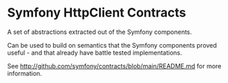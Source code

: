 Symfony HttpClient Contracts
============================

A set of abstractions extracted out of the Symfony components.

Can be used to build on semantics that the Symfony components proved useful - and
that already have battle tested implementations.

See http://github.com/symfony/contracts/blob/main/README.md for more information.
